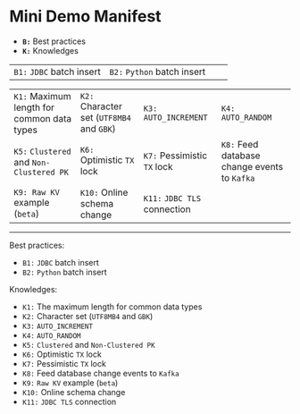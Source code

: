 # Mini Demo Manifest
+ **`B:`** Best practices
+ **`K:`** Knowledges

|                           |                             |      |      |
| :------------------------ | :-------------------------- | :--- | :--- |
| `B1:` `JDBC` batch insert | `B2:` `Python` batch insert |      |      |

|                                            |                                           |                              |                                              |
| :----------------------------------------- | :---------------------------------------- | :--------------------------- | :------------------------------------------- |
| `K1:` Maximum length for common data types | `K2:` Character set (`UTF8MB4` and `GBK`) | `K3:` `AUTO_INCREMENT`       | `K4:` `AUTO_RANDOM`                          |
| `K5:` `Clustered` and `Non-Clustered PK`   | `K6:` Optimistic `TX` lock                | `K7:` Pessimistic `TX` lock  | `K8:` Feed database change events to `Kafka` |
| `K9: Raw KV` example (`beta`)              | `K10:` Online schema change               | `K11:` `JDBC TLS` connection |                                              |

------------------------------------------------------------------------------------------------------------------------------------------------------------------------
Best practices:
- `B1:` `JDBC` batch insert
- `B2:` `Python` batch insert

Knowledges:
- `K1:` The maximum length for common data types
- `K2:` Character set (`UTF8MB4` and `GBK`)
- `K3:` `AUTO_INCREMENT`
- `K4:` `AUTO_RANDOM` 
- `K5:` `Clustered` and `Non-Clustered PK`
- `K6:` Optimistic `TX` lock
- `K7:` Pessimistic `TX` lock
- `K8:` Feed database change events to `Kafka`
- `K9:` `Raw KV` example (`beta`)
- `K10:` Online schema change 
- `K11:` `JDBC TLS` connection
